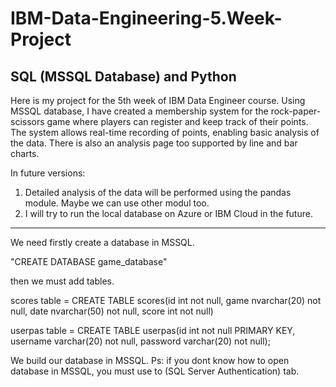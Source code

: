 # IBM-Data-Engineering-5.Week-Project
SQL (MSSQL Database) and Python
------------------------------------------------------------------
Here is my project for the 5th week of IBM Data Engineer course. Using MSSQL database, I have created a membership system for the rock-paper-scissors game where players can register and keep track of their points. The system allows real-time recording of points, enabling basic analysis of the data. There is also an analysis page too supported by line and bar charts.

In future versions: 
1. Detailed analysis of the data will be performed using the pandas module. Maybe we can use other modul too.
2. I will try to run the local database on Azure or IBM Cloud in the future.


-------------------------------------------------------------------
We need firstly create a database in MSSQL.

"CREATE DATABASE game_database"

then we must add tables.

scores table =
CREATE TABLE scores(id int not null, game nvarchar(20) not null,
date nvarchar(50) not null, score int not null)

userpas table = 
CREATE TABLE userpas(id int not null PRIMARY KEY, username varchar(20) not null,
password varchar(20) not null);

We build our database in MSSQL.
Ps: if you dont know how to open database in MSSQL, you must use to (SQL Server Authentication) tab.


